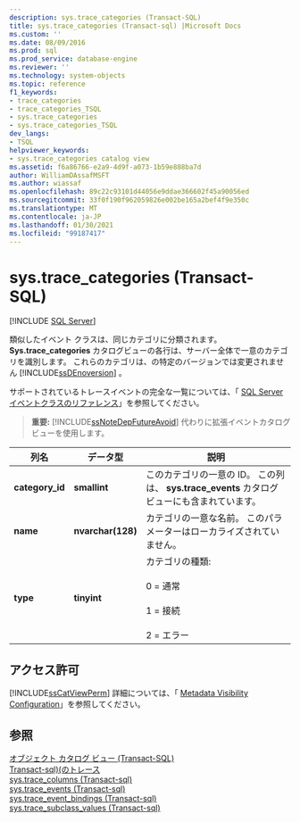 ```yaml
---
description: sys.trace_categories (Transact-SQL)
title: sys.trace_categories (Transact-sql) |Microsoft Docs
ms.custom: ''
ms.date: 08/09/2016
ms.prod: sql
ms.prod_service: database-engine
ms.reviewer: ''
ms.technology: system-objects
ms.topic: reference
f1_keywords:
- trace_categories
- trace_categories_TSQL
- sys.trace_categories
- sys.trace_categories_TSQL
dev_langs:
- TSQL
helpviewer_keywords:
- sys.trace_categories catalog view
ms.assetid: f6a86766-e2a9-4d9f-a073-1b59e888ba7d
author: WilliamDAssafMSFT
ms.author: wiassaf
ms.openlocfilehash: 89c22c93101d44056e9ddae366602f45a90056ed
ms.sourcegitcommit: 33f0f190f962059826e002be165a2bef4f9e350c
ms.translationtype: MT
ms.contentlocale: ja-JP
ms.lasthandoff: 01/30/2021
ms.locfileid: "99187417"
---
```

# <a name="systrace_categories-transact-sql"></a>sys.trace_categories (Transact-SQL)
[!INCLUDE [SQL Server](../../includes/applies-to-version/sqlserver.md)]

  類似したイベント クラスは、同じカテゴリに分類されます。 **Sys.trace_categories** カタログビューの各行は、サーバー全体で一意のカテゴリを識別します。 これらのカテゴリは、の特定のバージョンでは変更されません [!INCLUDE[ssDEnoversion](../../includes/ssdenoversion-md.md)] 。  
  
 サポートされているトレースイベントの完全な一覧については、「 [SQL Server イベントクラスのリファレンス](../../relational-databases/event-classes/sql-server-event-class-reference.md)」を参照してください。  
  
> **重要:** [!INCLUDE[ssNoteDepFutureAvoid](../../includes/ssnotedepfutureavoid-md.md)] 代わりに拡張イベントカタログビューを使用します。  
  
|列名|データ型|説明|  
|-----------------|---------------|-----------------|  
|**category_id**|**smallint**|このカテゴリの一意の ID。 この列は、 **sys.trace_events** カタログビューにも含まれています。|  
|**name**|**nvarchar(128)**|カテゴリの一意な名前。 このパラメーターはローカライズされていません。|  
|**type**|**tinyint**|カテゴリの種類:<br /><br /> 0 = 通常<br /><br /> 1 = 接続<br /><br /> 2 = エラー|  
  
## <a name="permissions"></a>アクセス許可  
 [!INCLUDE[ssCatViewPerm](../../includes/sscatviewperm-md.md)] 詳細については、「 [Metadata Visibility Configuration](../../relational-databases/security/metadata-visibility-configuration.md)」を参照してください。  
  
## <a name="see-also"></a>参照  
 [オブジェクト カタログ ビュー &#40;Transact-SQL&#41;](../../relational-databases/system-catalog-views/object-catalog-views-transact-sql.md)   
 [Transact-sql&#41;&#40;のトレース ](../../relational-databases/system-catalog-views/sys-traces-transact-sql.md)   
 [sys.trace_columns &#40;Transact-sql&#41;](../../relational-databases/system-catalog-views/sys-trace-columns-transact-sql.md)   
 [sys.trace_events &#40;Transact-sql&#41;](../../relational-databases/system-catalog-views/sys-trace-events-transact-sql.md)   
 [sys.trace_event_bindings &#40;Transact-sql&#41;](../../relational-databases/system-catalog-views/sys-trace-event-bindings-transact-sql.md)   
 [sys.trace_subclass_values &#40;Transact-sql&#41;](../../relational-databases/system-catalog-views/sys-trace-subclass-values-transact-sql.md)  
  
  
